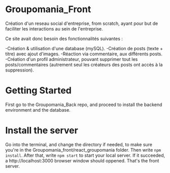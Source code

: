 # Groupomania_Front 

Création d'un reseau social d'entreprise, from scratch, ayant pour but de faciliter les interactions au sein de l'entreprise.

Ce site avait donc besoin des fonctionnalités suivantes :
 
 -Création & utilisation d'une database (mySQL).
 -Création de posts (texte + titre) avec ajout d'images.
 -Réaction via commentaire, aux différents posts.
 -Création d'un profil administrateur, pouvant supprimer tout les posts/commentaires (autrement seul les créateurs des posts ont accès à la suppression).

# Getting Started

First go to the Groupomania_Back repo, and proceed to install the backend environment and the database.

# Install the server

Go into the terminal, and change the directory if needed, to make sure you're in the Groupomania_front/react_groupomania folder.
Then write `npm install`.
After that, write `npm start` to start your local server. If it succeeded, a http://localhost:3000 browser window should oppened. That's the front server.
